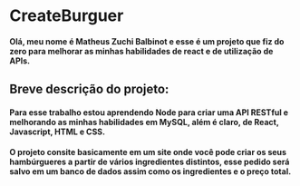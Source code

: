 # CreateBurguer
#### Olá, meu nome é Matheus Zuchi Balbinot e esse é um projeto que fiz do zero para melhorar as minhas habilidades de react e de utilização de APIs. 
## Breve descrição do projeto:

####  Para esse trabalho estou aprendendo Node para criar uma API RESTful e melhorando as minhas habilidades em MySQL, além é claro, de React, Javascript, HTML e CSS.

#### O projeto consite basicamente em um site onde você pode criar os seus hambúrgueres a partir de vários ingredientes distintos, esse pedido será salvo em um banco de dados assim como os ingredientes e o preço total.
